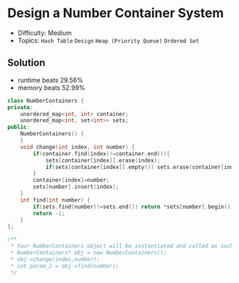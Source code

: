 # Design a Number Container System
- Difficulty: Medium
- Topics: `Hash Table` `Design` `Heap (Priority Queue)` `Ordered Set`

## Solution
- runtime beats 29.56%
- memory beats 52.99%
``` cpp
class NumberContainers {
private:
    unordered_map<int, int> container;
    unordered_map<int, set<int>> sets;
public:
    NumberContainers() {
    }
    void change(int index, int number) {
        if(container.find(index)!=container.end()){
            sets[container[index]].erase(index);
            if(sets[container[index]].empty()) sets.erase(container[index]);
        }
        container[index]=number;
        sets[number].insert(index);
    }
    int find(int number) {
        if(sets.find(number)!=sets.end()) return *sets[number].begin();
        return -1;
    }
};

/**
 * Your NumberContainers object will be instantiated and called as such:
 * NumberContainers* obj = new NumberContainers();
 * obj->change(index,number);
 * int param_2 = obj->find(number);
 */
```
<!-- - runtime beats 
- memory beats 
```rust
``` -->

<!-- ## Improving
### source code
- runtime beats 
- memory beats 
``` cpp
```
- runtime beats 
- memory beats 
```rust
``` -->